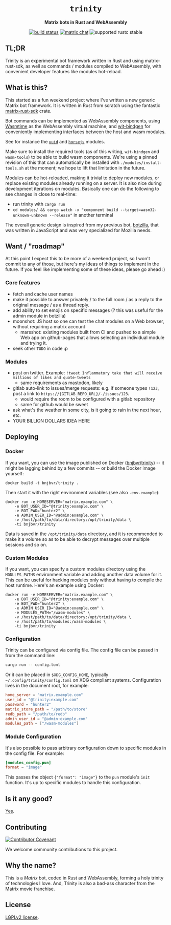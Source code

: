 <div align="center">
  <h1><code>trinity</code></h1>

  <p>
    <strong>Matrix bots in Rust and WebAssembly</strong>
  </p>

  <p>
    <a href="https://github.com/bnjbvr/trinity/actions?query=workflow%3ARust"><img src="https://github.com/bnjbvr/trinity/workflows/Rust/badge.svg" alt="build status" /></a>
    <a href="https://matrix.to/#/#trinity:delire.party"><img src="https://img.shields.io/badge/matrix-join_chat-brightgreen.svg" alt="matrix chat" /></a>
    <img src="https://img.shields.io/badge/rustc-stable+-green.svg" alt="supported rustc stable" />
  </p>
</div>

## TL;DR

Trinity is an experimental bot framework written in Rust and using matrix-rust-sdk, as well as
commands / modules compiled to WebAssembly, with convenient developer features like modules
hot-reload.

## What is this?

This started as a fun weekend project where I've written a new generic Matrix bot framework. It is
written in Rust from scratch using the fantastic
[matrix-rust-sdk](https://github.com/matrix-org/matrix-rust-sdk) crate.

Bot commands can be implemented as WebAssembly components, using
[Wasmtime](https://github.com/bytecodealliance/wasmtime) as the WebAssembly virtual machine, and
[wit-bindgen](https://github.com/bytecodealliance/wit-bindgen) for conveniently implementing
interfaces between the host and wasm modules.

See for instance the [`uuid`](https://github.com/bnjbvr/trinity/blob/main/modules/uuid/src/lib.rs)
and [`horsejs`](https://github.com/bnjbvr/trinity/blob/main/modules/horsejs/src/lib.rs) modules.

Make sure to install the required tools (as of this writing, `wit-bindgen` and `wasm-tools`)
to be able to build wasm components. We're using a pinned revision of this that can automatically
be installed with `./modules/install-tools.sh` at the moment; we hope to lift that
limitation in the future.

Modules can be hot-reloaded, making it trivial to deploy new modules, or replace existing modules
already running on a server. It is also nice during development iterations on modules. Basically
one can do the following to see changes in close to real-time:

- run trinity with `cargo run`
- `cd modules/ && cargo watch -x "component build --target=wasm32-unknown-unknown --release"` in another terminal 

The overall generic design is inspired from my previous bot,
[botzilla](https://github.com/bnjbvr/botzilla), that was written in JavaScript and was very
specialized for Mozilla needs.

## Want / "roadmap"

At this point I expect this to be more of a weekend project, so I won't commit to any of those, but
here's my ideas of things to implement in the future. If you feel like implementing some of these
ideas, please go ahead :)

### Core features

- fetch and cache user names
- make it possible to answer privately / to the full room / as a reply to the original message / as
  a thread reply.
- add ability to set emojis on specific messages (? this was useful for the admin module in botzilla)
- moonshot: JS host so one can test the chat modules on a Web browser, without requiring a matrix
  account
    - marsshot: existing modules built from CI and pushed to a simple Web app on github-pages that
      allows selecting an individual module and trying it.
- seek other `TODO` in code :p

### Modules

- post on twitter. Example: `!tweet Inflammatory take that will receive millions of likes and quote-tweets`
    - same requirements as mastodon, likely
- gitlab auto-link to issues/merge requests: e.g. if someone types `!123`, post a link to
  `https://{GITLAB_REPO_URL}/-/issues/123`.
    - would require the room to be configured with a gitlab repository
    - same for github would be sweet
- ask what's the weather in some city, is it going to rain in the next hour, etc.
- YOUR BILLION DOLLARS IDEA HERE

## Deploying

### Docker

If you want, you can use the image published on Docker
([bnjbvr/trinity](https://hub.docker.com/repository/docker/bnjbvr/trinity)) -- it might be lagging
behind by a few commits -- or build the Docker image yourself:

```
docker build -t bnjbvr/trinity .
```

Then start it with the right environment variables (see also `.env.example`):

```
docker run -e HOMESERVER="matrix.example.com" \
    -e BOT_USER_ID="@trinity:example.com" \
    -e BOT_PWD="hunter2" \
    -e ADMIN_USER_ID="@admin:example.com" \
    -v /host/path/to/data/directory:/opt/trinity/data \
    -ti bnjbvr/trinity
```

Data is saved in the `/opt/trinity/data` directory, and it is recommended to make it a volume so as
to be able to decrypt messages over multiple sessions and so on.

### Custom Modules

If you want, you can specify a custom modules directory using the `MODULES_PATHS` environment
variable and adding another data volume for it. This can be useful for hacking modules only without
having to compile the host runtime. Here's an example using Docker:

```
docker run -e HOMESERVER="matrix.example.com" \
    -e BOT_USER_ID="@trinity:example.com" \
    -e BOT_PWD="hunter2" \
    -e ADMIN_USER_ID="@admin:example.com" \
    -e MODULES_PATH="/wasm-modules" \
    -v /host/path/to/data/directory:/opt/trinity/data \
    -v /host/path/to/modules:/wasm-modules \
    -ti bnjbvr/trinity
```

### Configuration

Trinity can be configured via config file. The config file can be passed in from the command line:

```bash
cargo run -- config.toml
```

Or it can be placed in `$XDG_CONFIG_HOME`, typically `~/.config/trinity/config.toml` on XDG
compliant systems. Configuration lives in the document root, for example:

```toml
home_server = "matrix.example.com"
user_id = "@trinity:example.com"
password = "hunter2"
matrix_store_path = "/path/to/store"
redb_path = "/path/to/redb"
admin_user_id = "@admin:example.com"
modules_path = ["/wasm-modules"]
```

### Module Configuration

It's also possible to pass arbitrary configuration down to specific modules in the config
file. For example:

```toml
[modules_config.pun]
format = "image"
```

This passes the object `{"format": "image"}` to the `pun` module's `init` function. It's
up to specific modules to handle this configuration.

## Is it any good?

[Yes](https://news.ycombinator.com/item?id=3067434).

## Contributing

[![Contributor Covenant](https://img.shields.io/badge/contributor%20covenant-v1.4-ff69b4.svg)](https://www.contributor-covenant.org/version/1/4/code-of-conduct/)

We welcome community contributions to this project.

## Why the name?

This is a *Matrix* bot, coded in Rust and WebAssembly, forming a holy trinity of technologies I
love. And, Trinity is also a bad-ass character from the Matrix movie franchise.

## License

[LGPLv2 license](LICENSE.md).
